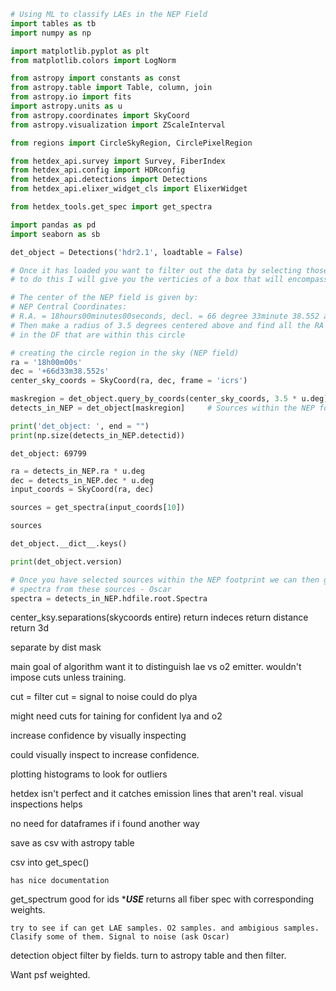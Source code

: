 ```python
# Using ML to classify LAEs in the NEP Field
import tables as tb
import numpy as np

import matplotlib.pyplot as plt
from matplotlib.colors import LogNorm

from astropy import constants as const
from astropy.table import Table, column, join
from astropy.io import fits
import astropy.units as u
from astropy.coordinates import SkyCoord
from astropy.visualization import ZScaleInterval

from regions import CircleSkyRegion, CirclePixelRegion

from hetdex_api.survey import Survey, FiberIndex
from hetdex_api.config import HDRconfig
from hetdex_api.detections import Detections
from hetdex_api.elixer_widget_cls import ElixerWidget

from hetdex_tools.get_spec import get_spectra

import pandas as pd
import seaborn as sb
```


```python
det_object = Detections('hdr2.1', loadtable = False)
```


```python
# Once it has loaded you want to filter out the data by selecting those that are in the NEP field
# to do this I will give you the verticies of a box that will encompass all the NEP field - Oscar

# The center of the NEP field is given by:
# NEP Central Coordinates:
# R.A. = 18hours00minutes00seconds, decl. = 66 degree 33minute 38.552 arcmin
# Then make a radius of 3.5 degrees centered above and find all the RA and DEC coordinates
# in the DF that are within this circle

# creating the circle region in the sky (NEP field)
ra = '18h00m00s'
dec = '+66d33m38.552s'
center_sky_coords = SkyCoord(ra, dec, frame = 'icrs')

maskregion = det_object.query_by_coords(center_sky_coords, 3.5 * u.deg)
detects_in_NEP = det_object[maskregion]     # Sources within the NEP footprint

print('det_object: ', end = "")
print(np.size(detects_in_NEP.detectid))
```

    det_object: 69799



```python
ra = detects_in_NEP.ra * u.deg
dec = detects_in_NEP.dec * u.deg
input_coords = SkyCoord(ra, dec)
```


```python
sources = get_spectra(input_coords[10])
```


```python
sources
```


```python
det_object.__dict__.keys()
```


```python
print(det_object.version)
```


```python
# Once you have selected sources within the NEP footprint we can then go ahead and find some
# spectra from these sources - Oscar
spectra = detects_in_NEP.hdfile.root.Spectra
```

center_ksy.separations(skycoords entire)
    return indeces
    return distance
    return 3d

separate by dist
mask

main goal of algorithm
want it to distinguish lae vs o2 emitter. wouldn't impose cuts unless training.

cut = filter
cut = signal to noise could do plya

might need cuts for taining for confident lya and o2

increase confidence by visually inspecting

could visually inspect to increase confidence.

plotting histograms to look for outliers

hetdex isn't perfect and it catches emission lines that aren't real. visual inspections helps

no need for dataframes if i found another way

save as csv with astropy table

csv into get_spec()

    has nice documentation
        
get_spectrum good for ids ****USE*** returns all fiber spec with corresponding weights.

    try to see if can get LAE samples. O2 samples. and ambigious samples. Clasify some of them. Signal to noise (ask Oscar)
    
    
detection object filter by fields. turn to astropy table and then filter. 

Want psf weighted.


```python

```
